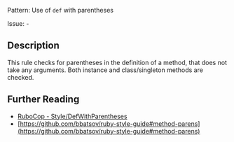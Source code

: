 Pattern: Use of `def` with parentheses

Issue: -

## Description

This rule checks for parentheses in the definition of a method, that does not take any arguments. Both instance and class/singleton methods are checked.

## Further Reading

* [RuboCop - Style/DefWithParentheses](https://docs.rubocop.org/rubocop/cops_style.html#styledefwithparentheses)
* [https://github.com/bbatsov/ruby-style-guide#method-parens](https://github.com/bbatsov/ruby-style-guide#method-parens)
